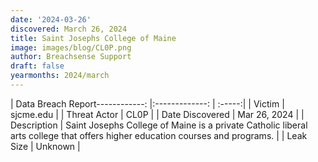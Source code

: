 ```yaml
---
date: '2024-03-26'
discovered: March 26, 2024
title: Saint Josephs College of Maine
image: images/blog/CL0P.png
author: Breachsense Support
draft: false
yearmonths: 2024/march
---
```


| Data Breach Report------------:     |:-------------:    | :-----:|
| Victim      | sjcme.edu      | 
| Threat Actor      | CL0P      | 
| Date Discovered      | Mar 26, 2024      | 
| Description      | Saint Josephs College of Maine is a private Catholic liberal arts college that offers higher education courses and programs.      | 
| Leak Size      | Unknown      | 

